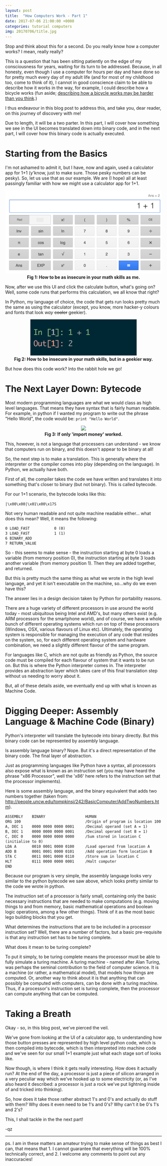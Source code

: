 ```yaml
---
layout: post
title:  "How Computers Work - Part 1"
date: 2017-07-06 21:00:00 +0000
categories: tutorial computers
img: 20170706/title.jpg
---
```


Stop and think about this for a second. Do you really know how a computer works? I mean, really really?

This is a question that has been sitting patiently on the edge of my consciousness for years, waiting for its turn to be addressed. Because, in all honesty, even though I use a computer for hours per day and have done so for pretty much every day of my adult life (and for most of my childhood too, come to think of it), I cannot in good conscience claim to be able to describe how it works in the way, for example, I could describe how a bicycle works (fun aside; [describing how a bicycle works may be harder than you think](https://www.wired.com/2016/04/can-draw-bikes-memory-definitely-cant/).)

I thus endeavour in this blog post to address this, and take you, dear reader, on this journey of discovery with me!

Due to length, it will be a two parter. In this part, I will cover how something we see in the UI becomes translated down into binary code, and in the next part, I will cover how this binary code is actually executed.

# Starting from the Basics

I'm not ashamed to admit it, but I have, now and again, used a calculator app for 1+1 (y'know, just to make sure. Those pesky numbers can be pesky). So, let us use that as our example. We are (I hope) all at least passingly familiar with how we might use a calculator app for 1+1.

<p align="center">
  <img src="/images/20170706/fig_1_calculator.png"><br />
  <b>Fig 1: How to be as insecure in your math skills as me.</b>
</p>

Now, after we use this UI and click the calculate button, what's going on? Well, some code runs that performs this calculation, we all know that right?

In Python, my language of choice, the code that gets run looks pretty much the same as using the calculator (except, you know, more hacker-y colours and fonts that look *way* ~~cooler~~ geekier).

<p align="center">
    <img src="/images/20170706/fig_2_python.png"><br />
    <b>Fig 2: How to be insecure in your math skills, but in a geekier way.</b>
</p>

But how does this code work? Into the rabbit hole we go!

# The Next Layer Down: Bytecode

Most modern programming languages are what we would class as high level languages. That means they have syntax that is fairly human readable. For example, in python if I wanted my program to write out the phrase "Hello World", the code would be: `print "Hello World"`.

<p align="center">
    <img src="https://imgs.xkcd.com/comics/python.png"><br />
    <b>Fig 3: If only 'import money' worked.</b>
</p>

This, however, is not a language that processers can understand - we know that computers run on binary, and this doesn't appear to be binary at all!

So, the next step is to make a translation. This is generally where the interpreter or the compiler comes into play (depending on the language). In Python, we actually have both.

First of all, the compiler takes the code we have written and translates it into something that's closer to binary (but not binary). This is called bytecode.

For our 1+1 scenario, the bytecode looks like this:

`|\x00\x00|\x01\x00\x17S`

Not very human readable and not quite machine readable either... what does this mean? Well, it means the following:

```
0 LOAD_FAST           0 (0)
3 LOAD_FAST           1 (1)
6 BINARY_ADD
7 RETURN_VALUE
```

So - this seems to make sense - the instruction starting at byte 0 loads a variable (from memory position 0), the instruction starting at byte 3 loads another variable (from memory position 1). Then they are added together, and returned.

But this is pretty much the same thing as what we wrote in the high level language, and yet it isn't executable on the machine, so...why do we even have this?

The answer lies in a design decision taken by Python for portability reasons.

There are a huge variety of different processors in use around the world today - most ubiquitous being Intel and AMD's, but many others exist (e.g. ARM processors for the smartphone world), and of course, we have a whole bunch of different operating systems which run on top of these processors (Windows, OSX, various flavours of Linux etc). Ultimately, the operating system is responsible for managing the execution of any code that resides on the system, so, for each different operating system and hardware combination, we need a slightly different flavour of the same program.

For languages like C, which are not quite as friendly as Python, the source code must be compiled for each flavour of system that it wants to be run on. But this is where the Python interpreter comes in. The interpreter provides an abstraction layer which takes care of this final translation step without us needing to worry about it.

But, all of these details aside, we eventually end up with what is known as Machine Code.

# Digging Deeper: Assembly Language & Machine Code (Binary)

Python's interpreter will translate the bytecode into binary directly. But this binary code can be represented by assembly language.

Is assembly language binary? Nope. But it's a direct representation of the binary code. The final layer of abstraction.

Just as programming languages like Python have a syntax, all processors also expose what is known as an instruction set (you may have heard the phrase "x86 Processor", well the 'x86' here refers to the instruction set that the processor implements).

Here is some assembly language, and the binary equivalent that adds two numbers together (taken from: http://people.uncw.edu/tompkinsj/242/BasicComputer/AddTwoNumbers.htm).

```
ASSEMBLY    BINARY                  HUMAN
ORG 100                             /Origin of program is location 100
A, DEC 1    0000 0000 0000 0001     /Decimal operand (set A = 1)
B, DEC 1    0000 0000 0000 0001     /Decimal operand (set B = 1)
C, DEC 0    0000 0000 0000 0000     /Sum stored in location C (initialise to 0)
LDA A       0010 0001 0000 0100     /Load operand from location A
ADD B       0001 0001 0000 0101     /Add operation form location B
STA C       0011 0001 0000 0110     /Store sum in location C
HLT         0111 0000 0000 0001     /Halt computer
END
```

Because our program is very simple, the assembly language looks very similar to the python bytecode we saw above, which looks pretty similar to the code we wrote in python.

The instruction set of a processor is fairly small, containing only the basic necessary instructions that are needed to make computations (e.g. moving things to and from memory, basic mathematical operations and boolean logic operations, among a few other things). Think of it as the most basic lego building blocks that you get.

What determines the instructions that are to be included in a processor instruction set? Well, there are a number of factors, but a basic pre-requisite is that any instruction set has to be turing complete. 

What does it mean to be turing complete?

To put it simply, to be turing complete means the processor must be able to fully simulate a turing machine. A turing machine - named after Alan Turing, was perhaps the seminal contribution to the field of computer science. It is a machine (or rather, a mathematical model), that models how things are computed. Or, another way to think about it is that anything that can possibly be computed with computers, can be done with a turing machine. Thus, if a processor's instruction set is turing complete, then the processor can compute anything that can be computed.

# Taking a Breath

Okay - so, in this blog post, we've pierced the veil.

We've gone from looking at the UI of a calculator app, to understanding how those button presses are represented by high level python code, which is then compiled into bytecode, which is then interpreted into machine code and we've seen for our small 1+1 example just what each stage sort of looks like.

Now though, is where I think it gets really interesting. How does it actually run? At the end of the day, a processor is just a piece of silicon arranged in a very peculiar way which we've hooked up to some electricity (or, as I've also heard it described: a processor is just a rock we've put lightning inside of and tricked into thinking).

So, how does it take those rather abstract 1's and 0's and actually do stuff with them? Why does it even need to be 1's and 0's? Why can't it be 0's 1's and 2's?

This, I shall tackle in the the next part!

-qz

----

ps. I am in these matters an amateur trying to make sense of things as best I can, that means that 1. I cannot guarantee that everything will be 100% technically correct, and 2. I welcome any comments to point out any inaccuracies!
